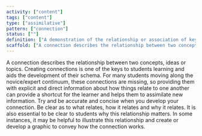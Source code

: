 ```yaml
---
activity: ["content"]
tags: ["content"]
type: ["assimilative"]
pattern: ["connection"]
status: [""]
definition: ["A demonstration of the relationship or association of key concepts."]
scaffold: ["A connection describes the relationship between two concepts, ideas or topics. Creating connections is one of the keys to students learning and aids the development of their schema. For many students moving along the novice/expert continuum, these connections are missing, so providing them with explicit and direct information about how things relate to one another can provide a shortcut for the learner and helps them to assimilate new information. Try and be accurate and concise when you develop your connection. Be clear as to what relates, how it relates and why it relates. It is also essential to be clear to students why this relationship matters. In some instances, it may be helpful to illustrate this relationship and create or develop a graphic to convey how the connection works."]
---
```


A connection describes the relationship between two concepts, ideas or topics. Creating connections is one of the keys to students learning and aids the development of their schema. For many students moving along the novice/expert continuum, these connections are missing, so providing them with explicit and direct information about how things relate to one another can provide a shortcut for the learner and helps them to assimilate new information. Try and be accurate and concise when you develop your connection. Be clear as to what relates, how it relates and why it relates. It is also essential to be clear to students why this relationship matters. In some instances, it may be helpful to illustrate this relationship and create or develop a graphic to convey how the connection works.
